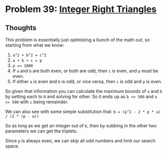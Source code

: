 # Problem 39: [Integer Right Triangles](https://projecteuler.net/problem=39)

## Thoughts
This problem is essentially just optimizing a bunch of the math out, so starting from what we know:

1. `a^2 + b^2 = c^2`
2. `a + b + c = p`
3. `p <= 1000`
4. If `a` and `b` are both even, or both are odd, then `c` is even, and `p` must be even.
5. If either `a` is even and `b` is odd, or vice versa, then `c` is odd and `p` is even.

So given that information you can calculate the maximum bounds of `a` and `b` by setting each to `0` and solving for other. So it ends up as `b <= 500` and `a <= 500` with `c` being remainder.

We can also see with some simple substitution that: `b = (p^2 - 2 * p * a) / (2 * (p - a))`

So as long as we get an integer out of `b`, then by subbing in the other two parameters we can get the triplets.

Since `p` is always even, we can skip all odd numbers and limit our search space.